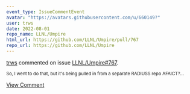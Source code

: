 ```yaml
---
event_type: IssueCommentEvent
avatar: "https://avatars.githubusercontent.com/u/660149?"
user: trws
date: 2022-08-01
repo_name: LLNL/Umpire
html_url: https://github.com/LLNL/Umpire/pull/767
repo_url: https://github.com/LLNL/Umpire
---
```


<a href='https://github.com/trws' target='_blank'>trws</a> commented on issue <a href='https://github.com/LLNL/Umpire/pull/767' target='_blank'>LLNL/Umpire#767</a>.

<small>So, I went to do that, but it's being pulled in from a separate RADIUSS repo AFAICT?...</small>

<a href='https://github.com/LLNL/Umpire/pull/767' target='_blank'>View Comment</a>